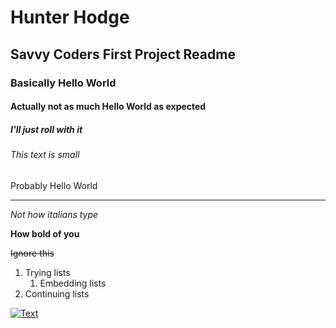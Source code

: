 # Hunter Hodge
## Savvy Coders First Project Readme
### Basically Hello World
#### Actually not as much Hello World as expected
##### I'll just roll with it
###### This text is small

Probably Hello World

---

_Not how italians type_

**How bold of you**

~~Ignore this~~

1. Trying lists
    1. Embedding lists
2. Continuing lists

[![Text](https://images.pexels.com/photos/414612/pexels-photo-414612.jpeg)](https://www.example.com)
